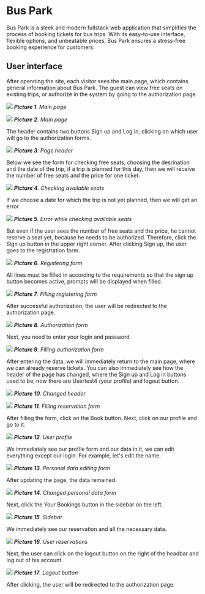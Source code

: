 # **Bus Park**

Bus Park is a sleek and modern fullstack web application that simplifies the process of booking tickets for bus trips. With its easy-to-use interface, flexible options, and unbeatable prices, Bus Park ensures a stress-free booking experience for customers.

## User interface
After openning the site, each visitor  sees the main page, which contains general information about Bus Park. The guest can view free seats on existing trips, or authorize in the system by going to the authorization page.

![](https://github.com/ArcaneMisery/bus_park_angular/blob/main/images/1.jpg)
***Picture 1**. Main page*

![](https://github.com/ArcaneMisery/bus_park_angular/blob/main/images/1.jpg)
***Picture 2**. Main page*

The header contains two buttons Sign up and Log in, clicking on which  user will go to the authorization forms.

![](https://github.com/ArcaneMisery/bus_park_angular/blob/main/images/3.jpg)
***Picture 3**. Page header*

Below we see the form for checking free seats, choosing the desrination and the date of the trip, if a trip is planned for this day, then we will receive the number of free seats and the price for one ticket.

![](https://github.com/ArcaneMisery/bus_park_angular/blob/main/images/4.jpg)
***Picture 4**. Checking available seats*

If we choose a date for which the trip is not yet planned, then we will get an error

![](https://github.com/ArcaneMisery/bus_park_angular/blob/main/images/5.jpg)
***Picture 5**. Error while checking available seats*

But even if the user sees the number of free seats and the price, he cannot reserve a seat yet, because he needs to be authorized. Therefore, click the Sign up button in the upper right corner.
After clicking Sign up, the user goes to the registration form.

![](https://github.com/ArcaneMisery/bus_park_angular/blob/main/images/6.jpg)
***Picture 6**. Registering form*

All lines must be filled in according to the requirements so that the sign up button becomes active, prompts will be displayed when filled.

![](https://github.com/ArcaneMisery/bus_park_angular/blob/main/images/7.jpg)
***Picture 7**. Filling registering form*

After successful authorization, the user will be redirected to the authorization page.

![](https://github.com/ArcaneMisery/bus_park_angular/blob/main/images/8.jpg)
***Picture 8**. Authorization form*


Next, you need to enter your login and password

![](https://github.com/ArcaneMisery/bus_park_angular/blob/main/images/9.jpg)
***Picture 9**. Filling authorization form*

After entering the data, we will immediately return to the main page, where we can already reserve tickets. You can also immediately see how the header of the page has changed, where the Sign up and Log in buttons used to be, now there are Usertest4 (your profile) and logout button.

![](https://github.com/ArcaneMisery/bus_park_angular/blob/main/images/10.jpg)
***Picture 10**. Changed header*

![](https://github.com/ArcaneMisery/bus_park_angular/blob/main/images/11.jpg)
***Picture 11**. Filling reservation form*

After filling  the form, click on the Book button.
Next, click on our profile and go to it.

![](https://github.com/ArcaneMisery/bus_park_angular/blob/main/images/12.jpg)
***Picture 12**. User profile*

We immediately see our profile form and our data in it, we can edit everything except our login. For example, let's edit the name.

![](https://github.com/ArcaneMisery/bus_park_angular/blob/main/images/13.jpg)
***Picture 13**. Personal data editing form*

After updating the page, the data remained.

![](https://github.com/ArcaneMisery/bus_park_angular/blob/main/images/14.jpg)
***Picture 14**. Changed personal data form*

Next, click the Your Bookings button in the sidebar on the left.

![](https://github.com/ArcaneMisery/bus_park_angular/blob/main/images/15.jpg)
***Picture 15**. Sidebar*


We immediately see our reservation and all the necessary data.

![](https://github.com/ArcaneMisery/bus_park_angular/blob/main/images/16.jpg)
***Picture 16**. User reservations*

Next, the user can click on the logout button on the right of the headbar and log out of his account.

![](https://github.com/ArcaneMisery/bus_park_angular/blob/main/images/17.jpg)
***Picture 17**. Logout button*

After clicking, the user will be redirected to the authorization page.